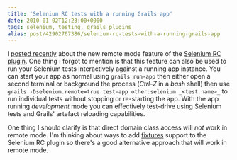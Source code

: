 ```yaml
---
title: 'Selenium RC tests with a running Grails app'
date: 2010-01-02T12:23:00+0000
tags: selenium, testing, grails plugins
alias: post/42902767386/selenium-rc-tests-with-a-running-grails-app
---
```


I [posted recently][1] about the new remote mode feature of the [Selenium RC plugin][2]. One thing I forgot to mention is that this feature can also be used to run your Selenium tests interactively against a running app instance. You can start your app as normal using `grails run-app` then either open a second terminal or background the process (_Ctrl-Z_ in a _bash_ shell) then use `grails -Dselenium.remote=true test-app other:selenium _<test name>_` to run individual tests without stopping or re-starting the app. With the app running _development_ mode you can effectively test-drive using Selenium tests and Grails' artefact reloading capabilities.

One thing I should clarify is that direct domain class access will _not_ work in remote mode. I'm thinking about ways to add [fixtures][3] support to the Selenium RC plugin so there's a good alternative approach that will work in remote mode.

[1]: http://blog.freeside.co/post/42902733548/selenium-rc-tests-with-a-remote-app
[2]: http://grails.org/plugin/selenium-rc
[3]: http://grails.org/plugin/fixtures

